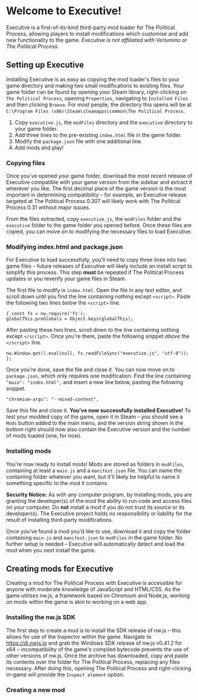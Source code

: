 # Welcome to Executive!

Executive is a first-of-its-kind third-party mod loader for The Political Process, allowing players to install modifications which customise and add new functionality to the game. *Executive is not affiliated with Verlumino or The Political Process.*

## Setting up Executive

Installing Executive is as easy as copying the mod loader's files to your game directory and making two small modifications to existing files. Your game folder can be found by opening your Steam library, right-clicking on `The Political Process`, opening `Properties`, navigating to `Installed Files` and then clicking `Browse`. For most people, the directory this opens will be at `C:\Program Files (x86)\Steam\steamapps\common\The Political Process`.

1. Copy `executive.js`, the `modFiles` directory and the `executive` directory to your game folder.
2. Add three lines to the pre-existing `index.html` file in the game folder.
3. Modify the `package.json` file with one additional line.
4. Add mods and play!

### Copying files

Once you've opened your game folder, download the most recent release of Executive compatible with your game version from the sidebar and extract it wherever you like. The first decimal place of the game version is the most important in determining compatibility – for example, an Executive release targeted at The Political Process 0.307 will likely work with The Political Process 0.31 without major issues.

From the files extracted, copy `executive.js`, the `modFiles` folder and the `executive` folder to the game folder you opened before. Once these files are copied, you can move on to modifying the necessary files to load Executive.

### Modifying index.html and package.json

For Executive to load successfully, you'll need to copy three lines into two game files – future releases of Executive will likely include an install script to simplify this process. This step **must** be repeated if The Political Process updates or you reverify your game files in Steam.

The first file to modify is `index.html`. Open the file in any text editor, and scroll down until you find the line containing nothing except `<script>`. Paste the following two lines *below* the `<script>` line.

```
{ const fs = nw.require('fs');
globalThis.preGlobals = Object.keys(globalThis);
```

After pasting these two lines, scroll down to the line containing nothing except `</script>`. Once you're there, paste the following snippet *above* the `</script>` line.

```
nw.Window.get().eval(null, fs.readFileSync("executive.js", "utf-8")); };
```

Once you're done, save the file and close it. You can now move on to `package.json`, which only requires one modification. Find the line containing `"main": "index.html",` and insert a new line below, pasting the following snippet.

```
"chromium-args": "--mixed-context",
```

Save this file and close it. **You've now successfully installed Executive!** To test your modded copy of the game, open it in Steam – you should see a `Mods` button added to the main menu, and the version string shown in the bottom right should now also contain the Executive version and the number of mods loaded (one, for now).

### Installing mods

You're now ready to install mods! Mods are stored as folders in `modFiles`, containing at least a `main.js` and a `manifest.json` file. You can name the containing folder whatever you want, but it'll likely be helpful to name it something specific to the mod it contains.

**Security Notice:** As with any computer program, by installing mods, you are granting the developer(s) of the mod the ability to run code and access files on your computer. Do **not** install a mod if you do not trust its source or its developer(s). The Executive project holds no responsibility or liability for the result of installing third-party modifications.

Once you've found a mod you'd like to use, download it and copy the folder containing `main.js` and `manifest.json` to `modFiles` in the game folder. No further setup is needed – Executive will automatically detect and load the mod when you next install the game.

## Creating mods for Executive

Creating a mod for The Political Process with Executive is accessible for anyone with moderate knowledge of JavaScript and HTML/CSS. As the game utilises nw.js, a framework based on Chromium and Node.js, working on mods within the game is akin to working on a web app.

### Installing the nw.js SDK

The first step to create a mod is to install the SDK release of nw.js – this allows for use of the Inspector within the game. Navigate to https://dl.nwjs.io and grab the Windows SDK release of nw.js v0.41.2 for x64 – incompatibility of the game's compiled bytecode prevents the use of other versions of nw.js. Once the archive has downloaded, copy and paste its contents over the folder for The Political Process, replacing any files necessary. After doing this, opening The Political Process and right-clicking in-game will provide the `Inspect element` option.

### Creating a new mod